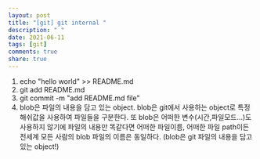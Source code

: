 ```yaml
---
layout: post
title: "[git] git internal "
description: " "
date: 2021-06-11
tags: [git]
comments: true
share: true
---
```



1. echo "hello world" >> README.md
2. git add README.md
3. git commit -m "add README.md file"
4. blob은 파일의 내용을 담고 있는 object.
  blob은 git에서 사용하는 object로 특정 해쉬값을 사용하여 파일들을 구분한다. 
  또 blob은 어떠한 변수(시간,파일모드...)도 사용하지 않기에 파일의 내용만 똑같다면 어떠한 파일이름, 어떠한 파일 path이든 전세계 모든 사람의 blob 파일의 이름은 동일하다. (blob은 git 파일의 내용을 담고 있는 object!)


